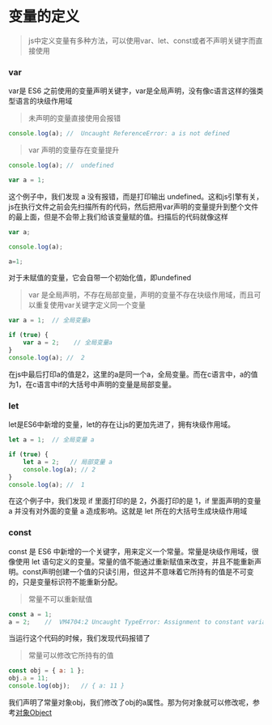 # 变量的定义

> js中定义变量有多种方法，可以使用var、let、const或者不声明关键字而直接使用

### var
var是 ES6 之前使用的变量声明关键字，var是全局声明，没有像c语言这样的强类型语言的块级作用域

> 未声明的变量直接使用会报错

``` javascript
console.log(a); //  Uncaught ReferenceError: a is not defined
```

> var 声明的变量存在变量提升

``` javascript
console.log(a); //  undefined

var a = 1;
```
这个例子中，我们发现 a 没有报错，而是打印输出 undefined。这和js引擎有关，js在执行文件之前会先扫描所有的代码，然后把用var声明的变量提升到整个文件的最上面，但是不会带上我们给该变量赋的值。扫描后的代码就像这样

``` javascript
var a;

console.log(a);

a=1;
```
对于未赋值的变量，它会自带一个初始化值，即undefined

> var 是全局声明，不存在局部变量，声明的变量不存在块级作用域，而且可以重复使用var关键字定义同一个变量

``` javascript
var a = 1;  // 全局变量a

if (true) {
    var a = 2;    // 全局变量a
}
console.log(a); //  2
```
在js中最后打印a的值是2，这里的a是同一个a，全局变量。而在c语言中，a的值为1，在c语言中if的大括号中声明的变量是局部变量。

### let
let是ES6中新增的变量，let的存在让js的更加先进了，拥有块级作用域。
``` javascript
let a = 1;  // 全局变量 a

if (true) {
    let a = 2;   // 局部变量 a
    console.log(a); // 2
}
console.log(a); //  1
```
在这个例子中，我们发现 if 里面打印的是 2，外面打印的是 1，if 里面声明的变量 a 并没有对外面的变量 a 造成影响。这就是 let 所在的大括号生成块级作用域


### const
const 是 ES6 中新增的一个关键字，用来定义一个常量。常量是块级作用域，很像使用 let 语句定义的变量。常量的值不能通过重新赋值来改变，并且不能重新声明。const声明创建一个值的只读引用，但这并不意味着它所持有的值是不可变的，只是变量标识符不能重新分配。

> 常量不可以重新赋值

``` javascript
const a = 1;
a = 2;    //  VM4704:2 Uncaught TypeError: Assignment to constant variable.
```
当运行这个代码的时候，我们发现代码报错了

>常量可以修改它所持有的值

``` javascript
const obj = { a: 1 };
obj.a = 11;
console.log(obj);   // { a: 11 }
```
我们声明了常量对象obj，我们修改了obj的a属性。那为何对象就可以修改呢，参考[对象Object](object)